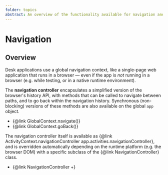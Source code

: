 ```yaml
---
folder: topics
abstract: An overview of the functionality available for navigation and routing.
---
```


# Navigation

## Overview <!--{#overview}-->

Desk applications use a global navigation context, like a single-page web application that runs in a browser — even if the app is _not_ running in a browser (e.g. while testing, or in a native runtime environment).

The **navigation controller** encapsulates a simplified version of the browser's history API, with methods that can be called to navigate between paths, and to go back within the navigation history. Synchronous (non-blocking) versions of these methods are also available on the global `app` object.

- {@link GlobalContext.navigate()}
- {@link GlobalContext.goBack()}

The navigation controller itself is available as {@link ActivityContext.navigationController app.activities.navigationController}, and is overridden automatically depending on the runtime platform (e.g. the browser DOM) with a specific subclass of the {@link NavigationController} class.

- {@link NavigationController +}

